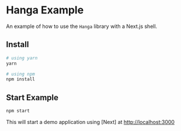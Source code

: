 # Hanga Example

An example of how to use the `Hanga` library with a Next.js shell.

## Install

```bash
# using yarn
yarn

# using npm
npm install
```

## Start Example

```bash
npm start
```

This will start a demo application using [Next] at [http://localhost:3000](http://localhost:3000)
